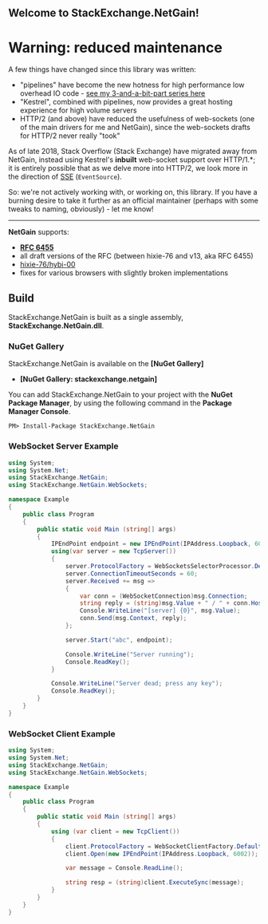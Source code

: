 ## Welcome to StackExchange.NetGain! ##

# Warning: reduced maintenance

A few things have changed since this library was written:

- "pipelines" have become the new hotness for high performance low overhead IO code - [see my 3-and-a-bit-part series here](https://blog.marcgravell.com/2018/07/pipe-dreams-part-1.html)
- "Kestrel", combined with pipelines, now provides a great hosting experience for high volume servers
- HTTP/2 (and above) have reduced the usefulness of web-sockets (one of the main drivers for me and NetGain), since the web-sockets drafts for HTTP/2 never really "took"

As of late 2018, Stack Overflow (Stack Exchange) have migrated away from NetGain, instead using Kestrel's **inbuilt** web-socket support over HTTP/1.*; it is entirely possible that as we delve more into HTTP/2, we look more in the direction of [SSE](https://en.wikipedia.org/wiki/Server-sent_events) (`EventSource`).

So: we're not actively working with, or working on, this library. If you have a burning desire to take it further as an official maintainer (perhaps with some tweaks to naming, obviously) - let me know!

---

**NetGain** supports:

- **[RFC 6455](https://tools.ietf.org/html/rfc6455)**
- all draft versions of the RFC (between hixie-76 and v13, aka RFC 6455)  
-  [hixie-76/hybi-00](https://tools.ietf.org/html/draft-hixie-thewebsocketprotocol-76)
- fixes for various browsers with slightly broken implementations

## Build ##

StackExchange.NetGain is built as a single assembly, **StackExchange.NetGain.dll**.

### NuGet Gallery ###

StackExchange.NetGain is available on the **[NuGet Gallery]**

- **[NuGet Gallery: stackexchange.netgain]**

You can add StackExchange.NetGain to your project with the **NuGet Package Manager**, by using the following command in the **Package Manager Console**.

    PM> Install-Package StackExchange.NetGain

### WebSocket Server Example ###

```csharp
using System;
using System.Net;
using StackExchange.NetGain;
using StackExchange.NetGain.WebSockets;

namespace Example
{
	public class Program
	{
		public static void Main (string[] args)
		{
			IPEndPoint endpoint = new IPEndPoint(IPAddress.Loopback, 6002);
			using(var server = new TcpServer())
			{
				server.ProtocolFactory = WebSocketsSelectorProcessor.Default;
				server.ConnectionTimeoutSeconds = 60;
				server.Received += msg =>
				{
					var conn = (WebSocketConnection)msg.Connection;
					string reply = (string)msg.Value + " / " + conn.Host;
					Console.WriteLine("[server] {0}", msg.Value);
					conn.Send(msg.Context, reply);
				};

				server.Start("abc", endpoint);

				Console.WriteLine("Server running");
				Console.ReadKey();
			}

			Console.WriteLine("Server dead; press any key");
			Console.ReadKey();
		}
	}
}
```

### WebSocket Client Example ###

```csharp
using System;
using System.Net;
using StackExchange.NetGain;
using StackExchange.NetGain.WebSockets;

namespace Example
{
	public class Program
	{
		public static void Main (string[] args)
		{
			using (var client = new TcpClient())
			{
				client.ProtocolFactory = WebSocketClientFactory.Default;
				client.Open(new IPEndPoint(IPAddress.Loopback, 6002));

				var message = Console.ReadLine();

				string resp = (string)client.ExecuteSync(message);
			}
		}
	}
}
```
